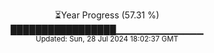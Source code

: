 <p align="center">
⏳Year Progress (57.31 %)<br>
█████████████████▁▁▁▁▁▁▁▁▁▁▁▁▁ <br>
<sub>Updated: Sun, 28 Jul 2024 18:02:37 GMT</sub>
</p>

